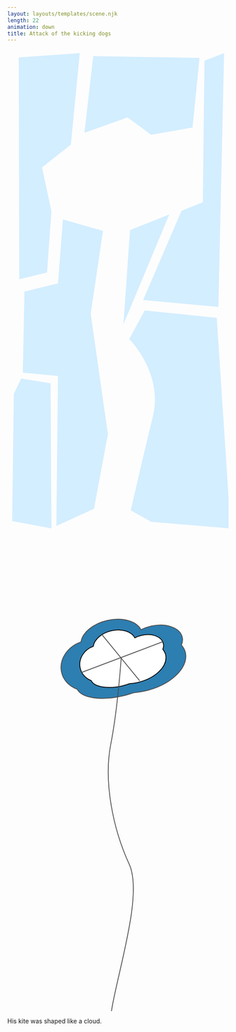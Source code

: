 ```yaml
---
layout: layouts/templates/scene.njk
length: 22
animation: down
title: Attack of the kicking dogs
---
```


<svg viewBox="0 0 590 1280" xmlns="http://www.w3.org/2000/svg" xml:space="preserve" style="fill-rule:evenodd;clip-rule:evenodd;stroke-linejoin:round;stroke-miterlimit:2">
<g transform="matrix(.99928 0 0 .99963 .835 2.843)"><path style="fill:none" d="M-.836-2.844h590.427v1280.48H-.836z"/><clipPath id="a"><path d="M-.836-2.844h590.427v1280.48H-.836z"/></clipPath><g clip-path="url(#a)"><path d="m30.237 24.798 2.182 783.364 109.095-24.003 17.465-216.025-37.112-154.936 113.468-80.736L270.257 9.524 30.237 24.798Z" style="fill:#d3eeff" transform="matrix(.67875 0 0 .75438 8.9 -.501)"/><path d="m281.372 16.88-19.128 462.559 93.892-92.799 51.147 104.729 89.918-43.249 15.257-421.148L281.372 16.88Z" style="fill:#d3eeff" transform="matrix(1.22793 0 0 .44135 -117.272 7.359)"/><path d="m525.559 33.526 52.37-24.002-15.266 794.274-200.751-21.821 102.557-279.305 56.734-26.185 4.356-442.961Z" style="fill:#d3eeff" transform="matrix(1.00072 0 0 .8513 -.836 -1.424)"/><path d="m148.069 452.484-13.101 170.202-89.456 21.821-4.365 216.025 93.83 8.728-4.373 399.32 100.375-45.82 37.095-198.57-45.815-320.767 32.732-220.39-106.922-30.549ZM326.982 480.843l-17.457 250.938L431.73 439.392l-104.748 41.451ZM366.268 694.694l-41.46 76.373s91.426 89.703 63.289 205.115c-28.137 115.408-58.925 250.938-58.925 250.938l54.552 30.55 211.67 17.46-37.104-560.797-192.022-19.639Z" style="fill:#d3eeff" transform="matrix(1.00072 0 0 1.00037 -.836 -2.844)"/><path d="m36.775 875.806-19.63 41.46-4.373 338.224 104.748 19.64-2.191-386.231-78.554-13.093Z" style="fill:#d3eeff" transform="matrix(1.00072 0 0 1.00037 -.836 -2.844)"/></g></g>
</svg>


<svg viewBox="0 0 590 1280" xmlns="http://www.w3.org/2000/svg" xml:space="preserve" style="fill-rule:evenodd;clip-rule:evenodd;stroke-linejoin:round;stroke-miterlimit:10">
<g transform="matrix(.99928 0 0 .99963 .835 2.843)"><path style="fill:none" d="M-.836-2.844h590.427v1280.48H-.836z"/><clipPath id="a"><path d="M-.836-2.844h590.427v1280.48H-.836z"/></clipPath><g clip-path="url(#a)"><path d="M211.274 203.836c-19.059 4.061-33.184 15.593-35.142 27.448-17.645 5.945-28.863 21.878-25.497 37.675 2.219 10.412 10.294 18.237 20.81 21.929 5.468 10.716 30.349 14.676 58.602 8.655 5.337-1.137 10.291-2.631 15.044-4.259 4.652-.365 9.43-.957 14.275-1.989 34.186-7.286 58.519-28.943 54.374-48.392-.786-3.689-2.788-6.923-5.349-9.87 1.394-3.146 1.893-6.346 1.218-9.516-2.6-12.2-20.946-18.653-40.996-14.381-4.834 1.031-9.317 2.606-13.313 4.548-6.004-10.796-24.266-16.06-44.026-11.848Z" style="fill:#2d7eb1;fill-rule:nonzero;stroke:#4b4b4b;stroke-width:1px" transform="matrix(2.02945 0 0 2.11026 -162.248 -193.789)"/><path d="M216.575 216.966c-13.132 2.799-22.797 11.066-24.054 19.665-12.141 4.178-19.762 15.667-17.31 27.173 1.616 7.584 7.256 13.335 14.55 16.102 3.863 7.831 21.082 10.908 40.55 6.759 3.677-.783 7.087-1.829 10.357-2.974 3.211-.228 6.507-.62 9.845-1.331 23.556-5.02 40.191-20.563 37.172-34.729-.573-2.688-1.981-5.053-3.774-7.216.938-2.275 1.257-4.596.765-6.905-1.894-8.886-14.619-13.723-28.434-10.779a38.174 38.174 0 0 0-9.16 3.198c-4.233-7.893-16.89-11.865-30.507-8.963Z" style="fill:#fff;fill-rule:nonzero;stroke:#000;stroke-width:1px" transform="matrix(2.02945 0 0 2.11026 -162.248 -193.789)"/><path d="M214.575 717.893c-1.887-39.3 46.517-161.603 25.198-206.146-21.318-44.543-33.938-104.086-24.332-151.178 9.605-47.091 13.799-110.435 13.799-110.435M203.93 221.895l49.524 58.213M176.997 269.685l107.744-39.101" style="fill:none;fill-rule:nonzero;stroke:#4b4b4b;stroke-width:1px" transform="matrix(2.02945 0 0 2.11026 -162.248 -193.789)"/></g></g>
</svg>

His kite was shaped like a cloud.